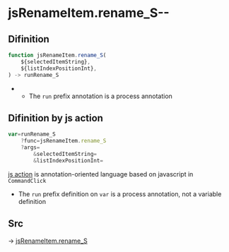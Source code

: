 # jsRenameItem.rename_S--

## Difinition

```js.js
function jsRenameItem.rename_S(
	${selectedItemString},
	${listIndexPositionInt},
) -> runRename_S
```

- - The `run` prefix annotation is a process annotation


## Difinition by js action

```js.js
var=runRename_S
	?func=jsRenameItem.rename_S
	?args=
		&selectedItemString=
		&listIndexPositionInt=
```

[js action](#) is annotation-oriented language based on javascript in `CommandClick`

- The `run` prefix definition on `var` is a process annotation, not a variable definition

## Src

-> [jsRenameItem.rename_S](https://github.com/puutaro/CommandClick/blob/master/app/src/main/java/com/puutaro/commandclick/fragment_lib/terminal_fragment/js_interface/list_index/JsRenameItem.kt#L26)


